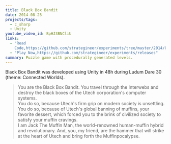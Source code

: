 ```yaml
---
title: Black Box Bandit
date: 2014-08-25
projects/tags:
  - c_sharp
  - Unity
youtube_video_id: BpHJ3BNCliU
links:
  - "Read
    Code,https://github.com/strategineer/experiments/tree/master/2014/08/ludum-dare-30"
  - "Play Now,https://github.com/strategineer/experiments/releases"
summary: Puzzle game with procedurally generated levels.
---
```


Black Box Bandit was developed using Unity in 48h during Ludum Dare 30 (theme:
Connected Worlds).

<blockquote class="blockquote">
You are the Black Box Bandit. You travel through the Interwebs and destroy the black boxes of the Utech corporation's computer systems. <BR>
You do so, because Utech's firm grip on modern society is unsettling. You do so, because of Utech's global banning of muffins, your favorite dessert, which forced you to the brink of civilized society to satisfy your muffin cravings. <BR>
I am Jack The Muffin Man, the world-renowned human-muffin hybrid and revolutionary. And, you, my friend, are the hammer that will strike at the heart of Utech and bring forth the Muffinpocalypse. <BR>
</blockquote>
